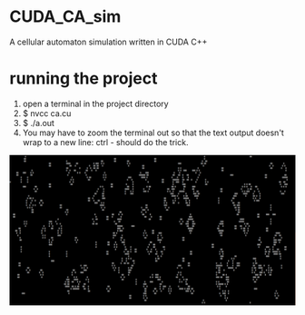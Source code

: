 # CUDA_CA_sim

A cellular automaton simulation written in CUDA C++

# running the project

1. open a terminal in the project directory
2. \$ nvcc ca.cu
3. \$ ./a.out
4. You may have to zoom the terminal out so that the text output doesn't wrap to a new line: ctrl - should do the trick.

![Screenshot](screenshot.png)
